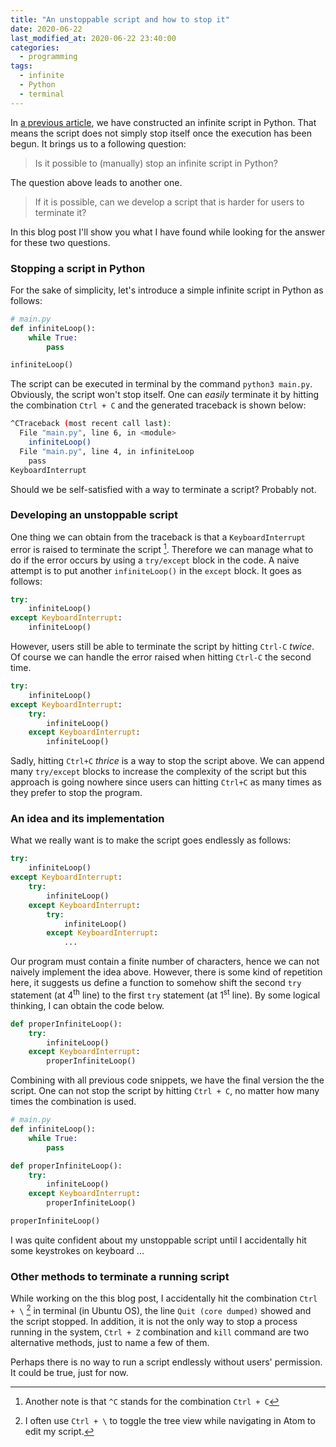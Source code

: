 ```yaml
---
title: "An unstoppable script and how to stop it"
date: 2020-06-22
last_modified_at: 2020-06-22 23:40:00
categories:
  - programming
tags:
  - infinite
  - Python
  - terminal
---
```


In [a previous article](/the-shortest-infinite-program-in-Python/), we have constructed an infinite script in Python. That means the script does not simply stop itself once the execution has been begun. It brings us to a following question:

> Is it possible to (manually) stop an infinite script in Python?

The question above leads to another one.

> If it is possible, can we develop a script that is harder for users to terminate it?

In this blog post I'll show you what I have found while looking for the answer for these two questions.

### Stopping a script in Python

For the sake of simplicity, let's introduce a simple infinite script in Python as follows:
```py
# main.py
def infiniteLoop():
    while True:
        pass

infiniteLoop()
```
The script can be executed in terminal by the command `python3 main.py`. Obviously, the script won't stop itself. One can _easily_ terminate it by hitting the combination `Ctrl + C` and the generated traceback is shown below:
```sh
^CTraceback (most recent call last):
  File "main.py", line 6, in <module>
    infiniteLoop()
  File "main.py", line 4, in infiniteLoop
    pass
KeyboardInterrupt
```

Should we be self-satisfied with a way to terminate a script? Probably not.

### Developing an unstoppable script

One thing we can obtain from the traceback is that a `KeyboardInterrupt` error is raised to terminate the script [^other_note]. Therefore we can manage what to do if the error occurs by using a `try/except` block in the code. A naive attempt is to put another `infiniteLoop()` in the `except` block. It goes as follows:

[^other_note]: Another note is that `^C` stands for the combination `Ctrl + C`

```py
try:
    infiniteLoop()
except KeyboardInterrupt:
    infiniteLoop()
```

However, users still be able to terminate the script by hitting `Ctrl-C` *twice*. Of course we can handle the error raised when hitting `Ctrl-C` the second time.

```py
try:
    infiniteLoop()
except KeyboardInterrupt:
    try:
        infiniteLoop()
    except KeyboardInterrupt:
        infiniteLoop()
```
Sadly, hitting `Ctrl+C` _thrice_ is a way to stop the script above. We can append many `try/except` blocks to increase the complexity of the script but this approach is going nowhere since users can hitting `Ctrl+C` as many times as they prefer to stop the program.

### An idea and its implementation

What we really want is to make the script goes endlessly as follows:
```py
try:
    infiniteLoop()
except KeyboardInterrupt:
    try:
        infiniteLoop()
    except KeyboardInterrupt:
        try:
            infiniteLoop()
        except KeyboardInterrupt:
            ...
```
Our program must contain a finite number of characters, hence we can not naively implement the idea above. However, there is some kind of repetition here, it suggests us define a function to somehow shift the second `try` statement (at $4^\text{th}$ line) to the first `try` statement (at $1^\text{st}$ line). By some logical thinking, I can obtain the code below.
```py
def properInfiniteLoop():
    try:
        infiniteLoop()
    except KeyboardInterrupt:
        properInfiniteLoop()
```
Combining with all previous code snippets, we have the final version the the script. One can not stop the script by hitting `Ctrl + C`, no matter how many times the combination is used.
```py
# main.py
def infiniteLoop():
    while True:
        pass

def properInfiniteLoop():
    try:
        infiniteLoop()
    except KeyboardInterrupt:
        properInfiniteLoop()

properInfiniteLoop()
```

I was quite confident about my unstoppable script until I accidentally hit some keystrokes on keyboard ...

### Other methods to terminate a running script

While working on the this blog post, I accidentally hit the combination `Ctrl + \` [^atom_footnote] in terminal (in Ubuntu OS), the line `Quit (core dumped)` showed and the script stopped. In addition, it is not the only way to stop a process running in the system, `Ctrl + Z` combination and `kill` command are two alternative methods, just to name a few of them.

Perhaps there is no way to run a script endlessly without users' permission. It could be true, just for now.

[^atom_footnote]: I often use `Ctrl + \` to toggle the tree view while navigating in Atom to edit my script.
